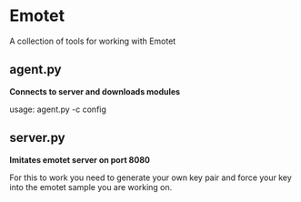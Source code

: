 # Emotet
A collection of tools for working with Emotet

## agent.py
**Connects to server and downloads modules**

usage: agent.py -c config

## server.py
**Imitates emotet server on port 8080**

For this to work you need to generate your own key pair and force your key into the emotet sample you are working on. 

